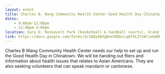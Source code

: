 ```yaml
---
layout: event
title: Charles B. Wang Community Health Center Good Health Day-Chinatown
dates: 
    - 9:00am-12:00pm
    - 12:00pm-3:00pm
location: Sara D. Roosevelt Park (basketball & handball courts), Grand St. between Chyrstie & Forsyth Streets
link: https://docs.google.com/forms/d/10Ay90XgBnoYDQUciq8f9LZ7vWlieUdRKXMa0Uu3oNQc/viewform
---
```

 Charles B Wang Community Health Center needs our help to set up and run the Good Health Day in Chinatown.  We will be handing out fliers and information about health issues that relates to Asian Americans. They are also seeking volunteers that can speak mandarin or cantonese.